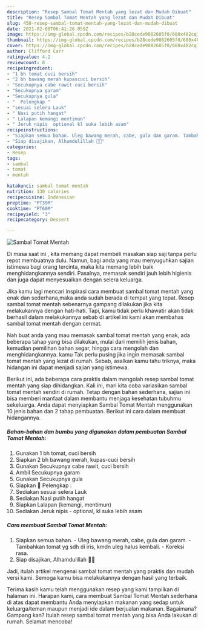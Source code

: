 ```yaml
---
description: "Resep Sambal Tomat Mentah yang lezat dan Mudah Dibuat"
title: "Resep Sambal Tomat Mentah yang lezat dan Mudah Dibuat"
slug: 450-resep-sambal-tomat-mentah-yang-lezat-dan-mudah-dibuat
date: 2021-02-08T06:41:26.059Z
image: https://img-global.cpcdn.com/recipes/b28cede9082605f0/680x482cq70/sambal-tomat-mentah-foto-resep-utama.jpg
thumbnail: https://img-global.cpcdn.com/recipes/b28cede9082605f0/680x482cq70/sambal-tomat-mentah-foto-resep-utama.jpg
cover: https://img-global.cpcdn.com/recipes/b28cede9082605f0/680x482cq70/sambal-tomat-mentah-foto-resep-utama.jpg
author: Clifford Carr
ratingvalue: 4.2
reviewcount: 8
recipeingredient:
- "1 bh tomat cuci bersih"
- "2 bh bawang merah kupascuci bersih"
- "Secukupnya cabe rawit cuci bersih"
- "Secukupnya garam"
- "Secukupnya gula"
- "  Pelengkap "
- "sesuai selera Lauk"
- " Nasi putih hangat"
- " Lalapan kemangi mentimun"
- " Jeruk nipis  optional kl suka lebih asam"
recipeinstructions:
- "Siapkan semua bahan. Uleg bawang merah, cabe, gula dan garam. Tambahkan tomat yg sdh di iris, kmdn uleg halus kembali. Koreksi rasa."
- "Siap disajikan, Alhamdulillah 🙏😋"
categories:
- Resep
tags:
- sambal
- tomat
- mentah

katakunci: sambal tomat mentah 
nutrition: 130 calories
recipecuisine: Indonesian
preptime: "PT39M"
cooktime: "PT60M"
recipeyield: "3"
recipecategory: Dessert

---
```



![Sambal Tomat Mentah](https://img-global.cpcdn.com/recipes/b28cede9082605f0/680x482cq70/sambal-tomat-mentah-foto-resep-utama.jpg)

Di masa  saat ini , kita memang dapat membeli masakan siap saji tanpa perlu repot membuatnya dulu. Namun, bagi anda yang mau menyuguhkan sajian istimewa bagi orang tercinta, maka kita memang lebih baik menghidangkannya sendiri. Pasalnya, memasak sendiri jauh lebih higienis dan juga dapat menyesuaikan dengan selera keluarga.

Jika kamu lagi mencari inspirasi cara membuat sambal tomat mentah yang enak dan sederhana,maka anda sudah berada di tempat yang tepat. Resep sambal tomat mentah  sebenarnya gampang dilakukan jika kita melakukannya dengan hati-hati. Tapi, kamu tidak perlu khawatir akan tidak berhasil dalam melakukannya 
sebab di artikel ini kami akan membahas sambal tomat mentah dengan cermat.  



Nah buat anda yang mau memasak sambal tomat mentah yang enak, ada beberapa tahap yang bisa dilakukan, mulai dari memilih jenis bahan, kemudian pemilihan bahan segar, hingga cara mengolah dan menghidangkannya. kamu Tak perlu pusing jika ingin memasak sambal tomat mentah yang lezat di rumah. Sebab, asalkan kamu  tahu triknya, maka hidangan ini dapat menjadi sajian yang istimewa.

Berikut ini, ada beberapa cara praktis  dalam mengolah resep sambal tomat mentah yang siap dihidangkan. Kali ini, mari kita coba variasikan sambal tomat mentah sendiri di rumah. Tetap dengan bahan sederhana, sajian ini bisa memberi manfaat dalam membantu menjaga kesehatan tubuhmu sekeluarga. Anda dapat menyiapkan Sambal Tomat Mentah menggunakan 10 jenis bahan dan 2 tahap pembuatan. Berikut ini cara dalam membuat hidangannya.

<!--inarticleads1-->

##### Bahan-bahan dan bumbu yang digunakan dalam pembuatan Sambal Tomat Mentah:

1. Gunakan 1 bh tomat, cuci bersih
1. Siapkan 2 bh bawang merah, kupas-cuci bersih
1. Gunakan Secukupnya cabe rawit, cuci bersih
1. Ambil Secukupnya garam
1. Gunakan Secukupnya gula
1. Siapkan  🌠 Pelengkap :
1. Sediakan sesuai selera Lauk
1. Sediakan  Nasi putih hangat
1. Siapkan  Lalapan (kemangi, mentimun)
1. Sediakan  Jeruk nipis - optional, kl suka lebih asam




<!--inarticleads2-->

##### Cara membuat Sambal Tomat Mentah:

1. Siapkan semua bahan. - Uleg bawang merah, cabe, gula dan garam. - Tambahkan tomat yg sdh di iris, kmdn uleg halus kembali. - Koreksi rasa.
1. Siap disajikan, Alhamdulillah 🙏😋




Jadi, itulah artikel mengenai  sambal tomat mentah  yang praktis dan mudah versi kami. Semoga kamu bisa melakukannya dengan hasil yang terbaik. 

Terima kasih kamu telah menggunakan resep yang kami tampilkan di halaman ini. Harapan kami, cara membuat  Sambal Tomat Mentah sederhana di atas dapat membantu Anda menyiapkan makanan yang sedap untuk keluarga/teman maupun menjadi ide dalam berjualan makanan. Bagaimana? Gampang kan? Itulah resep sambal tomat mentah yang bisa Anda lakukan di rumah. Selamat mencoba!

